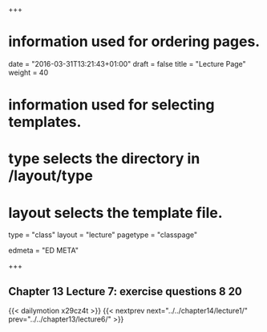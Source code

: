 +++
# information used for ordering pages.
date = "2016-03-31T13:21:43+01:00"
draft = false
title = "Lecture Page"
weight = 40

# information used for selecting templates.
# type selects the directory in /layout/type
# layout selects the template file.

type   = "class"
layout = "lecture"
pagetype = "classpage"





edmeta = "ED META"

+++
## Chapter 13 Lecture 7: exercise questions 8 20
{{< dailymotion x29cz4t >}}
{{< nextprev next="../../chapter14/lecture1/"     prev="../../chapter13/lecture6/"  >}}

